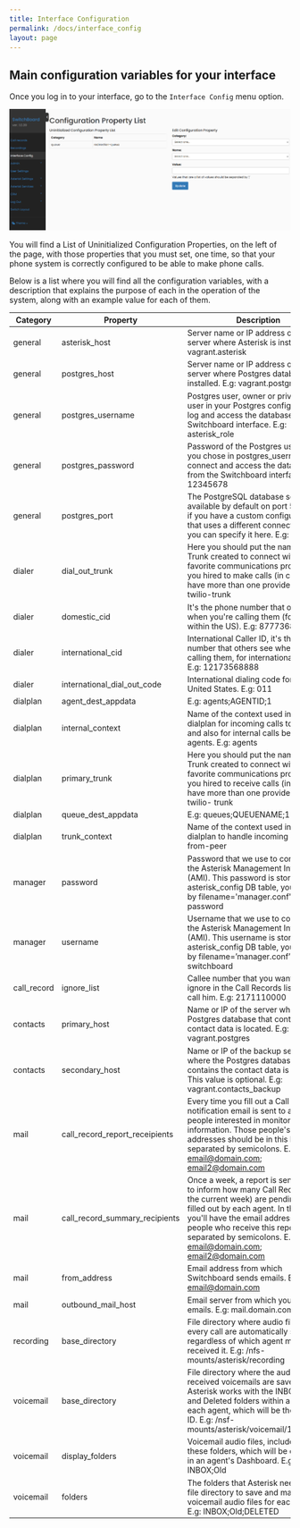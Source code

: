```yaml
---
title: Interface Configuration
permalink: /docs/interface_config
layout: page
---
```


## Main configuration variables for your interface


Once you log in to your interface, go to the `Interface Config` menu option.


![Screenshot: Interface Config](./../images/interface_config.png)


You will find a List of Uninitialized Configuration Properties, on the left of the page, with those properties that you must set, one time, so that your phone system is correctly configured to be able to make phone calls.

Below is a list where you will find all the configuration variables, with a description that explains the purpose of each in the operation of the system, along with an example value for each of them.


| **Category** | **Property**                   | **Description**                                                                                                                                                                        |
|--------------|--------------------------------|----------------------------------------------------------------------------------------------------------------------------------------------------------------------------------------|
| general      | asterisk_host                  | Server name or IP address of the server where Asterisk is installed. E.g: vagrant.asterisk                                                                                             |
| general      | postgres_host                  | Server name or IP address of the server where Postgres database is installed. E.g: vagrant.postgres                                                                                    |
| general      | postgres_username              | Postgres user, owner or privileged user in your Postgres configuration to log and access the database from the Switchboard interface. E.g: asterisk_role                               |
| general      | postgres_password              | Password of the Postgres user that you chose in postgres_username, to connect and access the database from the Switchboard interface. E.g: 12345678                                    |
| general      | postgres_port                  | The PostgreSQL database service is available by default on port 5432. But if you have a custom configuration that uses a different connection port, you can specify it here. E.g: 5433 |
| dialer       | dial_out_trunk                 | Here you should put the name of the Trunk created to connect with your favorite communications provider that you hired to make calls (in case you have more than one provider) E.g: twilio-trunk                                                                                                                                                                      |
| dialer       | domestic_cid                   | It's the phone number that others see when you're calling them (for calls within the US). E.g: 8777368888                                                                                                                                                                        |
| dialer       | international_cid              | International Caller ID, it's the phone number that others see when you're calling them, for international calls. E.g: 12173568888                                                                                                                                                                       |
| dialer       | international_dial_out_code    | International dialing code for the United States. E.g: 011                                                                                                                                                                               |
| dialplan     | agent_dest_appdata             | E.g: agents;AGENTID;1                                                                                                                                                                  |
| dialplan     | internal_context               | Name of the context used in the dialplan for incoming calls to agents and also for internal calls between agents. E.g: agents                                                                                                                                                                            |
| dialplan     | primary_trunk                  | Here you should put the name of the Trunk created to connect with your favorite communications provider that you hired to receive calls (in case you have more than one provider) E.g: twilio- trunk                                                                                                                                                                      |
| dialplan     | queue_dest_appdata             | E.g: queues;QUEUENAME;1                                                                                                                                                                |
| dialplan     | trunk_context                  | Name of the context used in the dialplan to handle incoming calls. E.g: from-peer                                                                                                                                                                         |
| manager      | password                       | Password that we use to connect to the Asterisk Management Interface (AMI). This password is stored in the asterisk_config DB table, you can filter by filename='manager.conf'. E.g: password                                                                                                                                                                          |
| manager      | username                       | Username that we use to connect to the Asterisk Management Interface (AMI). This username is stored in the asterisk_config DB table, you can filter by filename=’manager.conf’. E.g: switchboard                                                                                                                                                                       |
| call_record  | ignore_list                    | Callee number that you want us to ignore in the Call Records list if you call him. E.g: 2171110000                                                                                                                                                                                  |
| contacts     | primary_host                   | Name or IP of the server where the Postgres database that contains the contact data is located. E.g: vagrant.postgres                                                                                                                                                                  |
| contacts     | secondary_host                 | Name or IP of the backup server where the Postgres database that contains the contact data is located. This value is optional. E.g: vagrant.contacts_backup                                                                                                                                                                     |
| mail         | call_record_report_receipients | Every time you fill out a Call Record, a notification email is sent to a list of people interested in monitoring this information. Those people's email addresses should be in this list, separated by semicolons. E.g: email@domain.com; email2@domain.com                                                                                                                                                                  |
| mail         | call_record_summary_recipients | Once a week, a report is sent via email to inform how many Call Records (for the current week) are pending to be filled out by each agent. In this list you'll have the email addresses of the people who receive this report, separated by semicolons. E.g: email@domain.com; email2@domain.com                                                                                                                                               |
| mail         | from_address                   | Email address from which Switchboard sends emails. E.g: email@domain.com                                                                                                                                                                  |
| mail         | outbound_mail_host             | Email server from which you send emails. E.g: mail.domain.com                                                                                                                                                            |
| recording    | base_directory                 | File directory where audio files for every call are automatically saved, regardless of which agent made or received it. E.g: /nfs-mounts/asterisk/recording                                                                                                                                                    |
| voicemail    | base_directory                 | File directory where the audio files of received voicemails are saved. Asterisk works with the INBOX, Old and Deleted folders within a folder for each agent, which will be the Agent ID. E.g: /nsf-mounts/asterisk/voicemail/101/INBOX                                                                                                                                           |
| voicemail    | display_folders                | Voicemail audio files, included in these folders, which will be displayed in an agent's Dashboard. E.g: INBOX;Old                                                                                                                                                                         |
| voicemail    | folders                        | The folders that Asterisk needs in its file directory to save and manage voicemail audio files for each Agent. E.g: INBOX;Old;DELETED                                                                                                                                                                 |
